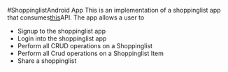 #ShoppinglistAndroid App
This is an implementation of a shoppinglist app that consumes[this](https://andela-shopping-list-api.herokuapp.com/)API.
The app allows a user to<br/>
* Signup to the shoppinglist app
* Login into the shoppinglist app
* Perform all CRUD operations on a Shoppinglist
* Perform all Crud operations on a Shoppinglist Item
* Share a shoppinglist
